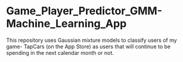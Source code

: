 # Game_Player_Predictor_GMM-Machine_Learning_App
This repository uses Gaussian mixture models to classify users of my game- TapCars (on the App Store) as users that will continue to be spending in the next calendar month or not.
